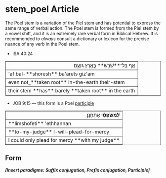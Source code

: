 # stem_poel Article
The Poel stem is a variation of the [Piel stem](https://git.door43.org/Door43/en-uhg/src/master/content/stem_piel/02.md) and has potential to express the same range of verbal action.  The Poel stem is formed from the Piel stem by a vowel shift, and it is an extremely rare verbal form in Biblical Hebrew.  It is recommended to *always* consult a dictionary or lexicon for the precise nuance of any verb in the Poel stem.

* ISA 40:24
<table border="1" class="docutils">
<colgroup>
<col width="100%" />
</colgroup>
<tbody valign="top">
<tr class="row-odd" align="right"><td>אַ֛ף בַּל־**שֹׁרֵ֥שׁ** בָּאָ֖רֶץ גִּזְעָ֑ם</td>
</tr>
<tr class="row-even"><td>'af bal-**shoresh** ba'arets giz'am</td>
</tr>
<tr class="row-odd"><td>even not_**taken root** in-the-earth their-stem</td>
</tr>
<tr class="row-even"><td>their stem **has** barely **taken root** in the earth</td>
</tr>
</tbody>
</table>

* JOB 9:15 –– this form is a Poel [participle](https://git.door43.org/Door43/en-uhg/src/master/content/participle_active/02.md)
<table border="1" class="docutils">
<colgroup>
<col width="100%" />
</colgroup>
<tbody valign="top">
<tr class="row-odd" align="right"><td><b>לִ֝מְשֹׁפְטִ֗י</b> אֶתְחַנָּֽן׃</td>
</tr>
<tr class="row-even"><td>**limshofeti** 'ethhannan</td>
</tr>
<tr class="row-odd"><td>**to-my-judge** I-will-plead-for-mercy</td>
</tr>
<tr class="row-even"><td>I could only plead for mercy **with my judge**</td>
</tr>
</tbody>
</table>

## Form
***[Insert paradigms: Suffix conjugation, Prefix conjugation, Participle]***